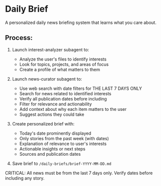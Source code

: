 # Daily Brief

A personalized daily news briefing system that learns what you care about.

## Process:

1. Launch interest-analyzer subagent to:
   - Analyze the user's files to identify interests
   - Look for topics, projects, and areas of focus
   - Create a profile of what matters to them

2. Launch news-curator subagent to:
   - Use web search with date filters for THE LAST 7 DAYS ONLY
   - Search for news related to identified interests
   - Verify all publication dates before including
   - Filter for relevance and actionability
   - Add context about why each item matters to the user
   - Suggest actions they could take

3. Create personalized brief with:
   - Today's date prominently displayed
   - Only stories from the past week (with dates)
   - Explanation of relevance to user's interests
   - Actionable insights or next steps
   - Sources and publication dates

4. Save brief to `/daily-briefs/brief-YYYY-MM-DD.md`

CRITICAL: All news must be from the last 7 days only. Verify dates before including any story.